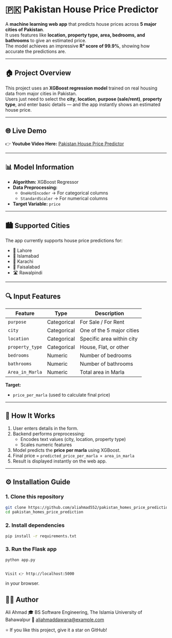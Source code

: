 # 🇵🇰 Pakistan House Price Predictor


A **machine learning web app** that predicts house prices across **5 major cities of Pakistan**.  
It uses features like **location, property type, area, bedrooms, and bathrooms** to give an estimated price.  
The model achieves an impressive **R² score of 99.9%**, showing how accurate the predictions are.

---

## 🏠 Project Overview

This project uses an **XGBoost regression model** trained on real housing data from major cities in Pakistan.  
Users just need to select the **city**, **location**, **purpose (sale/rent)**, **property type**, and enter basic details — and the app instantly shows an estimated house price.

---


## 🌐 Live Demo

👉 **Youtube Video Here:** [Pakistan House Price Predictor](https://youtu.be/2KsVvo6uMa4)

---

## 📊 Model Information

- **Algorithm:** XGBoost Regressor  
- **Data Preprocessing:**  
  - `OneHotEncoder` → For categorical columns  
  - `StandardScaler` → For numerical columns  
- **Target Variable:** `price`

---

## 🏙️ Supported Cities

The app currently supports house price predictions for:

- 🏡 Lahore  
- 🕌 Islamabad  
- 🌆 Karachi  
- 🏢 Faisalabad  
- 🛣️ Rawalpindi  

---

## 🔍 Input Features

| Feature         | Type        | Description |
|-----------------|-------------|-------------|
| `purpose`       | Categorical | For Sale / For Rent |
| `city`          | Categorical | One of the 5 major cities |
| `location`      | Categorical | Specific area within city |
| `property_type` | Categorical | House, Flat, or other |
| `bedrooms`      | Numeric     | Number of bedrooms |
| `bathrooms`     | Numeric     | Number of bathrooms |
| `Area_in_Marla` | Numeric     | Total area in Marla |

**Target:**  
- `price_per_marla` (used to calculate final price)

---

## 🧠 How It Works

1. User enters details in the form.  
2. Backend performs preprocessing:
   - Encodes text values (city, location, property type)
   - Scales numeric features
3. Model predicts the **price per marla** using XGBoost.  
4. Final price = `predicted_price_per_marla × area_in_marla`  
5. Result is displayed instantly on the web app.

---

## ⚙️ Installation Guide

### 1. Clone this repository
```bash
git clone https://github.com/aliahmad552/pakistan_homes_price_prediction.git
cd pakistan_homes_price_prediction
```
### 2. Install dependencies
```bash
pip install -r requirements.txt
```
### 3. Run the Flask app
```bash
python app.py


Visit 👉 http://localhost:5000
```
 in your browser.

## 👨‍💻 Author

Ali Ahmad
🎓 BS Software Engineering, The Islamia University of Bahawalpur
📧 aliahmaddawana@example.com

⭐ If you like this project, give it a star on GitHub!
